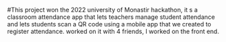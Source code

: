 #This project won the 2022 university of Monastir hackathon, it s a classroom attendance app that lets teachers manage student attendance and lets students scan a QR code using a mobile app that we created to register attendance. worked on it with 4 friends, I worked on the front end.
